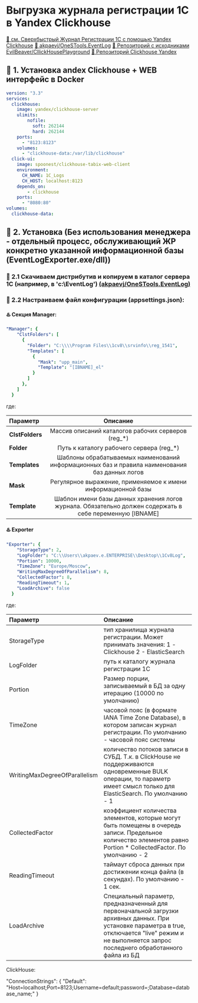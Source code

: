 # Выгрузка журнала регистрации 1С в Yandex Clickhouse

[📍 см. Сверхбыстрый Журнал Регистрации 1C с помощью Yandex Clickhouse](https://youtu.be/HnZ0Of-YpW0)
[📍 akpaevj/OneSTools.EventLog](https://github.com/akpaevj/OneSTools.EventLog)
[📍 Репозиторий с исходниками EvilBeaver/CllickHousePlayground](https://github.com/EvilBeaver/CllickHousePlayground)
[📍 Репозиторий Clickhouse Yandex](https://hub.docker.com/r/yandex/clickhouse-server)

## 🔴 1. Установка andex Clickhouse + WEB интерфейс в Docker

```yaml
version: "3.3"
services:
  clickhouse:
    image: yandex/clickhouse-server
    ulimits:
        nofile:
          soft: 262144
          hard: 262144 
    ports:
      - "8123:8123"
    volumes:
      - "clickhouse-data:/var/lib/clickhouse"
  click-ui:
    image: spoonest/clickhouse-tabix-web-client
    environment: 
      CH_NAME: 1C_Logs
      CH_HOST: localhost:8123
    depends_on:
        - clickhouse
    ports:
      - "8080:80"
volumes:
  clickhouse-data:      
```

## 🔴 2. Установка (Без использования менеджера - отдельный процесс, обслуживающий ЖР конкретно указанной информационной базы (EventLogExporter.exe/dll))

### 🔹 2.1 Скачиваем дистрибутив и копируем в каталог сервера 1С (например, в 'c:\EventLog') [(akpaevj/OneSTools.EventLog)](https://github.com/akpaevj/OneSTools.EventLog/releases)
### 🔹 2.2 Настраиваем файл конфигурации (appsettings.json):
#### ♨️ **Секция Manager:**
```yaml
"Manager": {
    "ClstFolders": [
      {
        "Folder": "C:\\\\Program Files\\1cv8\\srvinfo\\reg_1541",
        "Templates": [
          {
            "Mask": "upp_main",
            "Template": "[IBNAME]_el"
          }
        ]
      },
    ]
  }
```
где:

| Параметр | Описание |
|:---------|:--------:|
| **ClstFolders** | Массив описаний каталогов рабочих серверов (reg_*) |
| **Folder** | Путь к каталогу рабочего сервера (reg_*) |
| **Templates**  | Шаблоны обрабатываемых наименований информационных баз и правила наименования баз данных логов |
| **Mask** | Регулярное выражение, применяемое к имени информационной базы |
| **Template** | Шаблон имени базы данных хранения логов журнала. Обязательно должен содержать в себе переменную [IBNAME] |

#### ♨️ **Exporter**
```yaml
"Exporter": {
    "StorageType": 2,
    "LogFolder": "C:\\Users\\akpaev.e.ENTERPRISE\\Desktop\\1Cv8Log",
    "Portion": 10000,
    "TimeZone": "Europe/Moscow",
    "WritingMaxDegreeOfParallelism": 8,
    "CollectedFactor": 8,
    "ReadingTimeout": 1,
    "LoadArchive": false
  }
```

где:

| Параметр | Описание |
|:---------|:--------|
| StorageType | тип хранилища журнала регистрации. Может принимать значения: 1 - Clickhouse 2 - ElasticSearch |
| LogFolder | путь к каталогу журнала регистрации 1С |
| Portion | Размер порции, записываемый в БД за одну итерацию (10000 по умолчанию) |
| TimeZone | часовой пояс (в формате IANA Time Zone Database), в котором записан журнал регистрации. По умолчанию - часовой пояс системы |
| WritingMaxDegreeOfParallelism | количество потоков записи в СУБД. Т.к. в ClickHouse не поддерживаются одновременные BULK операции, то параметр имеет смысл только для ElasticSearch. По умолчанию - 1 |
| CollectedFactor | коэффициент количества элементов, которые могут быть помещены в очередь записи. Предельное количество элементов равно Portion * CollectedFactor. По умолчанию - 2 |
| ReadingTimeout | таймаут сброса данных при достижении конца файла (в секундах). По умолчанию - 1 сек. |
| LoadArchive | Специальный параметр, предназначенный для первоначальной загрузки архивных данных. При установке параметра в true, отключается "live" режим и не выполняется запрос последнего обработанного файла из БД |
ClickHouse:

"ConnectionStrings": {
    "Default": "Host=localhost;Port=8123;Username=default;password=;Database=database_name;"
  }
